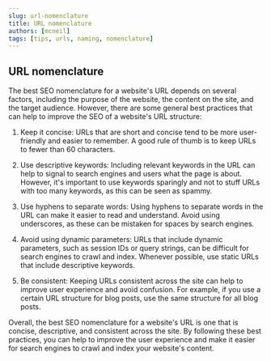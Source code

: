 ```yaml
---
slug: url-nomenclature
title: URL nomenclature
authors: [mcneil]
tags: [tips, urls, naming, nomenclature]
---
```


## URL nomenclature

The best SEO nomenclature for a website's URL depends on several factors, including the purpose of the website, the content on the site, and the target audience. However, there are some general best practices that can help to improve the SEO of a website's URL structure:

1. Keep it concise: URLs that are short and concise tend to be more user-friendly and easier to remember. A good rule of thumb is to keep URLs to fewer than 60 characters.

2. Use descriptive keywords: Including relevant keywords in the URL can help to signal to search engines and users what the page is about. However, it's important to use keywords sparingly and not to stuff URLs with too many keywords, as this can be seen as spammy.

3. Use hyphens to separate words: Using hyphens to separate words in the URL can make it easier to read and understand. Avoid using underscores, as these can be mistaken for spaces by search engines.

4. Avoid using dynamic parameters: URLs that include dynamic parameters, such as session IDs or query strings, can be difficult for search engines to crawl and index. Whenever possible, use static URLs that include descriptive keywords.

5. Be consistent: Keeping URLs consistent across the site can help to improve user experience and avoid confusion. For example, if you use a certain URL structure for blog posts, use the same structure for all blog posts.

Overall, the best SEO nomenclature for a website's URL is one that is concise, descriptive, and consistent across the site. By following these best practices, you can help to improve the user experience and make it easier for search engines to crawl and index your website's content.